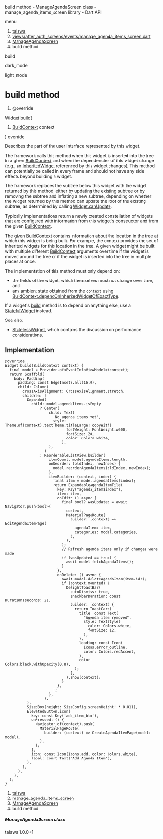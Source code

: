 




build method - ManageAgendaScreen class - manage\_agenda\_items\_screen library - Dart API







menu

1. [talawa](../../index.html)
2. [views/after\_auth\_screens/events/manage\_agenda\_items\_screen.dart](../../views_after_auth_screens_events_manage_agenda_items_screen/views_after_auth_screens_events_manage_agenda_items_screen-library.html)
3. [ManageAgendaScreen](../../views_after_auth_screens_events_manage_agenda_items_screen/ManageAgendaScreen-class.html)
4. build method

build


dark\_mode

light\_mode




# build method


1. @override

[Widget](https://api.flutter.dev/flutter/widgets/Widget-class.html)
build(

1. [BuildContext](https://api.flutter.dev/flutter/widgets/BuildContext-class.html) context

)
override

Describes the part of the user interface represented by this widget.

The framework calls this method when this widget is inserted into the tree
in a given [BuildContext](https://api.flutter.dev/flutter/widgets/BuildContext-class.html) and when the dependencies of this widget change
(e.g., an [InheritedWidget](https://api.flutter.dev/flutter/widgets/InheritedWidget-class.html) referenced by this widget changes). This
method can potentially be called in every frame and should not have any side
effects beyond building a widget.

The framework replaces the subtree below this widget with the widget
returned by this method, either by updating the existing subtree or by
removing the subtree and inflating a new subtree, depending on whether the
widget returned by this method can update the root of the existing
subtree, as determined by calling [Widget.canUpdate](https://api.flutter.dev/flutter/widgets/Widget/canUpdate.html).

Typically implementations return a newly created constellation of widgets
that are configured with information from this widget's constructor and
from the given [BuildContext](https://api.flutter.dev/flutter/widgets/BuildContext-class.html).

The given [BuildContext](https://api.flutter.dev/flutter/widgets/BuildContext-class.html) contains information about the location in the
tree at which this widget is being built. For example, the context
provides the set of inherited widgets for this location in the tree. A
given widget might be built with multiple different [BuildContext](https://api.flutter.dev/flutter/widgets/BuildContext-class.html)
arguments over time if the widget is moved around the tree or if the
widget is inserted into the tree in multiple places at once.

The implementation of this method must only depend on:

* the fields of the widget, which themselves must not change over time,
  and
* any ambient state obtained from the `context` using
  [BuildContext.dependOnInheritedWidgetOfExactType](https://api.flutter.dev/flutter/widgets/BuildContext/dependOnInheritedWidgetOfExactType.html).

If a widget's [build](../../views_after_auth_screens_events_manage_agenda_items_screen/ManageAgendaScreen/build.html) method is to depend on anything else, use a
[StatefulWidget](https://api.flutter.dev/flutter/widgets/StatefulWidget-class.html) instead.

See also:

* [StatelessWidget](https://api.flutter.dev/flutter/widgets/StatelessWidget-class.html), which contains the discussion on performance considerations.

## Implementation

```
@override
Widget build(BuildContext context) {
  final model = Provider.of<EventInfoViewModel>(context);
  return Scaffold(
    body: Padding(
      padding: const EdgeInsets.all(16.0),
      child: Column(
        crossAxisAlignment: CrossAxisAlignment.stretch,
        children: [
          Expanded(
            child: model.agendaItems.isEmpty
                ? Center(
                    child: Text(
                      'No agenda items yet',
                      style: Theme.of(context).textTheme.titleLarge!.copyWith(
                            fontWeight: FontWeight.w600,
                            fontSize: 20,
                            color: Colors.white,
                          ),
                    ),
                  )
                : ReorderableListView.builder(
                    itemCount: model.agendaItems.length,
                    onReorder: (oldIndex, newIndex) {
                      model.reorderAgendaItems(oldIndex, newIndex);
                    },
                    itemBuilder: (context, index) {
                      final item = model.agendaItems[index];
                      return ExpandableAgendaItemTile(
                        key: Key("agenda_item$index"),
                        item: item,
                        onEdit: () async {
                          final bool? wasUpdated = await Navigator.push<bool>(
                            context,
                            MaterialPageRoute(
                              builder: (context) => EditAgendaItemPage(
                                agendaItem: item,
                                categories: model.categories,
                              ),
                            ),
                          );
                          // Refresh agenda items only if changes were made
                          if (wasUpdated == true) {
                            await model.fetchAgendaItems();
                          }
                        },
                        onDelete: () async {
                          await model.deleteAgendaItem(item.id!);
                          if (context.mounted) {
                            DelightToastBar(
                              autoDismiss: true,
                              snackbarDuration: const Duration(seconds: 2),
                              builder: (context) {
                                return ToastCard(
                                  title: const Text(
                                    "Agenda item removed",
                                    style: TextStyle(
                                      color: Colors.white,
                                      fontSize: 12,
                                    ),
                                  ),
                                  leading: const Icon(
                                    Icons.error_outline,
                                    color: Colors.redAccent,
                                  ),
                                  color: Colors.black.withOpacity(0.8),
                                );
                              },
                            ).show(context);
                          }
                        },
                      );
                    },
                  ),
          ),
          SizedBox(height: SizeConfig.screenHeight! * 0.011),
          ElevatedButton.icon(
            key: const Key('add_item_btn'),
            onPressed: () {
              Navigator.of(context).push(
                MaterialPageRoute(
                  builder: (context) => CreateAgendaItemPage(model: model),
                ),
              );
            },
            icon: const Icon(Icons.add, color: Colors.white),
            label: const Text('Add Agenda Item'),
          ),
        ],
      ),
    ),
  );
}
```

 


1. [talawa](../../index.html)
2. [manage\_agenda\_items\_screen](../../views_after_auth_screens_events_manage_agenda_items_screen/views_after_auth_screens_events_manage_agenda_items_screen-library.html)
3. [ManageAgendaScreen](../../views_after_auth_screens_events_manage_agenda_items_screen/ManageAgendaScreen-class.html)
4. build method

##### ManageAgendaScreen class





talawa
1.0.0+1






